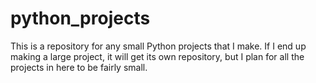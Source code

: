 # python_projects

This is a repository for any small Python projects that I make.  If I end up making a large project, it will get its own repository, but I plan for all the projects in here to be fairly small.
